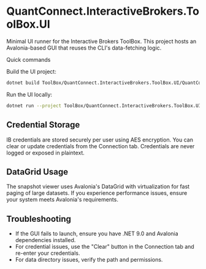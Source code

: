 # QuantConnect.InteractiveBrokers.ToolBox.UI

Minimal UI runner for the Interactive Brokers ToolBox. This project hosts an Avalonia-based GUI that reuses the CLI's data-fetching logic.

Quick commands

Build the UI project:

```bash
dotnet build ToolBox/QuantConnect.InteractiveBrokers.ToolBox.UI/QuantConnect.InteractiveBrokers.ToolBox.UI.csproj -c Debug
```

Run the UI locally:

```bash
dotnet run --project ToolBox/QuantConnect.InteractiveBrokers.ToolBox.UI/QuantConnect.InteractiveBrokers.ToolBox.UI.csproj -c Debug
```

Credential Storage
------------------
IB credentials are stored securely per user using AES encryption. You can clear or update credentials from the Connection tab. Credentials are never logged or exposed in plaintext.

DataGrid Usage
--------------
The snapshot viewer uses Avalonia's DataGrid with virtualization for fast paging of large datasets. If you experience performance issues, ensure your system meets Avalonia's requirements.

Troubleshooting
---------------
- If the GUI fails to launch, ensure you have .NET 9.0 and Avalonia dependencies installed.
- For credential issues, use the "Clear" button in the Connection tab and re-enter your credentials.
- For data directory issues, verify the path and permissions.

